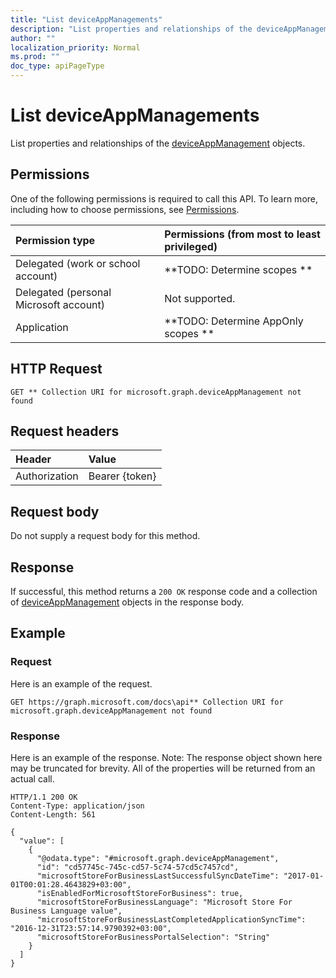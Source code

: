 ```yaml
---
title: "List deviceAppManagements"
description: "List properties and relationships of the deviceAppManagement objects."
author: ""
localization_priority: Normal
ms.prod: ""
doc_type: apiPageType
---
```


# List deviceAppManagements

List properties and relationships of the [deviceAppManagement](../resources/deviceappmanagement.md) objects.

## Permissions
One of the following permissions is required to call this API. To learn more, including how to choose permissions, see [Permissions](/concepts/permissions-reference.md).

|Permission type|Permissions (from most to least privileged)|
|:---|:---|
|Delegated (work or school account)|**TODO: Determine scopes **|
|Delegated (personal Microsoft account)|Not supported.|
|Application|**TODO: Determine AppOnly scopes **|

## HTTP Request
<!-- {
  "blockType": "ignored"
}
-->
``` http
GET ** Collection URI for microsoft.graph.deviceAppManagement not found
```

## Request headers
|Header|Value|
|:---|:---|
|Authorization|Bearer {token}|

## Request body
Do not supply a request body for this method.

## Response
If successful, this method returns a `200 OK` response code and a collection of [deviceAppManagement](../resources/deviceappmanagement.md) objects in the response body.

## Example

### Request
Here is an example of the request.
<!-- {
  "blockType": "request",
  "name": "get_deviceappmanagement"
}
-->
``` http
GET https://graph.microsoft.com/docs\api** Collection URI for microsoft.graph.deviceAppManagement not found
```

### Response
Here is an example of the response. Note: The response object shown here may be truncated for brevity. All of the properties will be returned from an actual call.
<!-- {
  "blockType": "response",
  "truncated": true,
  "@odata.type": "collection(microsoft.graph.deviceappmanagement)"
}
-->
``` http
HTTP/1.1 200 OK
Content-Type: application/json
Content-Length: 561

{
  "value": [
    {
      "@odata.type": "#microsoft.graph.deviceAppManagement",
      "id": "cd57745c-745c-cd57-5c74-57cd5c7457cd",
      "microsoftStoreForBusinessLastSuccessfulSyncDateTime": "2017-01-01T00:01:28.4643829+03:00",
      "isEnabledForMicrosoftStoreForBusiness": true,
      "microsoftStoreForBusinessLanguage": "Microsoft Store For Business Language value",
      "microsoftStoreForBusinessLastCompletedApplicationSyncTime": "2016-12-31T23:57:14.9790392+03:00",
      "microsoftStoreForBusinessPortalSelection": "String"
    }
  ]
}
```

